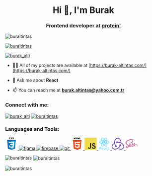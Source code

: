 <h1 align="center">Hi 👋, I'm Burak</h1>
<h3 align="center">Frontend developer at <a href="https://protein.tech/" target="blank">protein'</a></h3>

<p align="left"> <img src="https://komarev.com/ghpvc/?username=buraltintas&label=Profile%20views&color=0e75b6&style=flat" alt="buraltintas" /> </p>

<p align="left"> <a href="https://github.com/ryo-ma/github-profile-trophy"><img src="https://github-profile-trophy.vercel.app/?username=buraltintas" alt="buraltintas" /></a> </p>

<p align="left"> <a href="https://twitter.com/burak_alti" target="blank"><img src="https://img.shields.io/twitter/follow/burak_alti?logo=twitter&style=for-the-badge" alt="burak_alti" /></a> </p>

- 👨‍💻 All of my projects are available at [https://burak-altintas.com/](https://burak-altintas.com/)

- 💬 Ask me about **React**

- 📫 You can reach me at **burak.altintas@yahoo.com.tr**

<h3 align="left">Connect with me:</h3>
<p align="left">
<a href="https://twitter.com/burak_alti" target="blank"><img align="center" src="https://raw.githubusercontent.com/rahuldkjain/github-profile-readme-generator/master/src/images/icons/Social/twitter.svg" alt="burak_alti" height="30" width="40" /></a>
<a href="https://linkedin.com/in/buraltintas" target="blank"><img align="center" src="https://raw.githubusercontent.com/rahuldkjain/github-profile-readme-generator/master/src/images/icons/Social/linked-in-alt.svg" alt="buraltintas" height="30" width="40" /></a>
</p>

<h3 align="left">Languages and Tools:</h3>
<p align="left">  <a href="https://www.w3schools.com/css/" target="_blank" rel="noreferrer"> <img src="https://raw.githubusercontent.com/devicons/devicon/master/icons/css3/css3-original-wordmark.svg" alt="css3" width="40" height="40"/> </a> <a href="https://www.figma.com/" target="_blank" rel="noreferrer"> <img src="https://www.vectorlogo.zone/logos/figma/figma-icon.svg" alt="figma" width="40" height="40"/> </a> <a href="https://firebase.google.com/" target="_blank" rel="noreferrer"> <img src="https://www.vectorlogo.zone/logos/firebase/firebase-icon.svg" alt="firebase" width="40" height="40"/> </a> <a href="https://git-scm.com/" target="_blank" rel="noreferrer"> <img src="https://www.vectorlogo.zone/logos/git-scm/git-scm-icon.svg" alt="git" width="40" height="40"/> </a> <a href="https://www.w3.org/html/" target="_blank" rel="noreferrer"> <img src="https://raw.githubusercontent.com/devicons/devicon/master/icons/html5/html5-original-wordmark.svg" alt="html5" width="40" height="40"/> </a> <a href="https://developer.mozilla.org/en-US/docs/Web/JavaScript" target="_blank" rel="noreferrer"> <img src="https://raw.githubusercontent.com/devicons/devicon/master/icons/javascript/javascript-original.svg" alt="javascript" width="40" height="40"/> </a> <a href="https://reactjs.org/" target="_blank" rel="noreferrer"> <img src="https://raw.githubusercontent.com/devicons/devicon/master/icons/react/react-original-wordmark.svg" alt="react" width="40" height="40"/> </a> <a href="https://redux.js.org" target="_blank" rel="noreferrer"> <img src="https://raw.githubusercontent.com/devicons/devicon/master/icons/redux/redux-original.svg" alt="redux" width="40" height="40"/> </a> <a href="https://sass-lang.com" target="_blank" rel="noreferrer"> <img src="https://raw.githubusercontent.com/devicons/devicon/master/icons/sass/sass-original.svg" alt="sass" width="40" height="40"/> </a> </p>

<p><img align="left" src="https://github-readme-stats.vercel.app/api/top-langs?username=buraltintas&show_icons=true&locale=en&layout=compact" alt="buraltintas" /></p>

<p>&nbsp;<img align="center" src="https://github-readme-stats.vercel.app/api?username=buraltintas&show_icons=true&locale=en" alt="buraltintas" /></p>

<p><img align="center" src="https://github-readme-streak-stats.herokuapp.com/?user=buraltintas&" alt="buraltintas" /></p>
